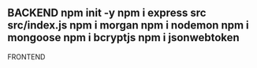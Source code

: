 BACKEND
npm init -y
npm i express
src
src/index.js
npm i morgan
npm i nodemon
npm i mongoose
npm i bcryptjs
npm i jsonwebtoken
---
FRONTEND
